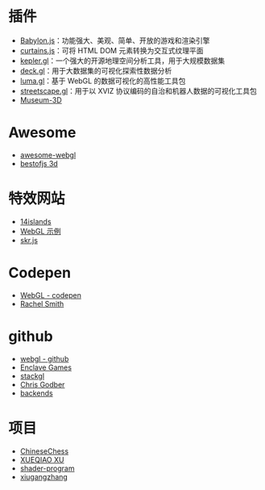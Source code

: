 # 插件

- [Babylon.js](https://github.com/BabylonJS/Babylon.js)：功能强大、美观、简单、开放的游戏和渲染引擎
- [curtains.js](https://github.com/martinlaxenaire/curtainsjs)：可将 HTML DOM 元素转换为交互式纹理平面
- [kepler.gl](https://github.com/keplergl/kepler.gl)：一个强大的开源地理空间分析工具，用于大规模数据集
- [deck.gl](https://github.com/visgl/deck.gl)：用于大数据集的可视化探索性数据分析
- [luma.gl](https://github.com/visgl/luma.gl)：基于 WebGL 的数据可视化的高性能工具包
- [streetscape.gl](https://github.com/uber/streetscape.gl)：用于以 XVIZ 协议编码的自治和机器人数据的可视化工具包
- [Museum-3D](https://github.com/ioneone/Museum-3D)

# Awesome

- [awesome-webgl](https://project-awesome.org/sjfricke/awesome-webgl)
- [bestofjs 3d](https://bestofjs.org/projects?tags=webgl)

# 特效网站

- [14islands](https://2017.14islands.com/)
- [WebGL 示例](https://webglsamples.org/)
- [skr.js](http://www.skrjs.com/)

# Codepen

- [WebGL - codepen](https://codepen.io/search/pens?q=webgl)
- [Rachel Smith](https://codepen.io/rachsmith/)

# github

- [webgl - github](https://github.com/search?q=webgl)
- [Enclave Games](https://github.com/EnclaveGames)
- [stackgl](https://github.com/stackgl)
- [Chris Godber](https://github.com/drnoir)
- [backends](https://github.com/cucapra/braid/blob/master/src/backends/webgl.ts)

# 项目

- [ChineseChess](https://github.com/xiugangzhang/ChineseChess)
- [XUEQIAO XU](http://xueqiaoxu.me/#projects)
- [shader-program](https://github.com/bsehovac/shader-program)
- [xiugangzhang](https://github.com/xiugangzhang/webgl.github.io)
